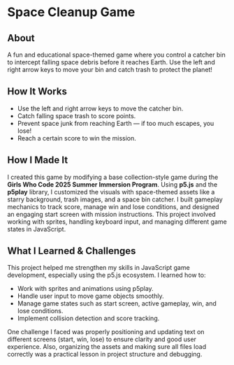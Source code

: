 # Space Cleanup Game

## About

A fun and educational space-themed game where you control a catcher bin to intercept falling space debris before it reaches Earth. Use the left and right arrow keys to move your bin and catch trash to protect the planet!

## How It Works

- Use the left and right arrow keys to move the catcher bin.
- Catch falling space trash to score points.
- Prevent space junk from reaching Earth — if too much escapes, you lose!
- Reach a certain score to win the mission.

## How I Made It

I created this game by modifying a base collection-style game during the **Girls Who Code 2025 Summer Immersion Program**. Using **p5.js** and the **p5play** library, I customized the visuals with space-themed assets like a starry background, trash images, and a space bin catcher. I built gameplay mechanics to track score, manage win and lose conditions, and designed an engaging start screen with mission instructions. This project involved working with sprites, handling keyboard input, and managing different game states in JavaScript.

## What I Learned & Challenges

This project helped me strengthen my skills in JavaScript game development, especially using the p5.js ecosystem. I learned how to:

- Work with sprites and animations using p5play.
- Handle user input to move game objects smoothly.
- Manage game states such as start screen, active gameplay, win, and lose conditions.
- Implement collision detection and score tracking.

One challenge I faced was properly positioning and updating text on different screens (start, win, lose) to ensure clarity and good user experience. Also, organizing the assets and making sure all files load correctly was a practical lesson in project structure and debugging.
